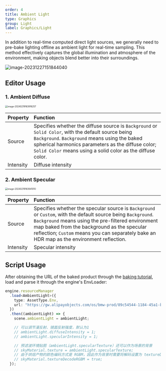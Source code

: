 ```yaml
---
order: 4
title: Ambient Light
type: Graphics
group: Light
label: Graphics/Light
---
```


In addition to real-time computed direct light sources, we generally need to pre-bake lighting offline as ambient light for real-time sampling. This method effectively captures the global illumination and atmosphere of the environment, making objects blend better into their surroundings.

![image-20231227151844040](https://gw.alipayobjects.com/zos/OasisHub/23397353-5434-4bde-ace7-72c8731d5581/image-20231227151844040.png)

## Editor Usage

### 1. Ambient Diffuse

<img src="https://gw.alipayobjects.com/zos/OasisHub/a0bec326-364b-42ca-9172-0319b47e0256/image-20240219163916257.png" alt="image-20240219163916257" style="zoom:50%;" />

| Property | Function |
| :-- | :-- |
| Source | Specifies whether the diffuse source is `Background` or `Solid Color`, with the default source being `Background`. `Background` means using the baked spherical harmonics parameters as the diffuse color; `Solid Color` means using a solid color as the diffuse color. |
| Intensity | Diffuse intensity |

### 2. Ambient Specular

<img src="https://gw.alipayobjects.com/zos/OasisHub/bec5c785-1969-4f3d-8d04-eff02595cbca/image-20240219163941010.png" alt="image-20240219163941010" style="zoom:50%;" />

| Property | Function |
| :-- | :-- |
| Source | Specifies whether the specular source is `Background` or `Custom`, with the default source being `Background`. `Background` means using the pre-filtered environment map baked from the background as the specular reflection; `Custom` means you can separately bake an HDR map as the environment reflection. |
| Intensity | Specular intensity |

## Script Usage

After obtaining the URL of the baked product through the [baking tutorial](/en/docs/graphics/light/bake/), load and parse it through the engine's EnvLoader:

```typescript
engine.resourceManager
  .load<AmbientLight>({
    type: AssetType.Env,
    url: "https://gw.alipayobjects.com/os/bmw-prod/89c54544-1184-45a1-b0f5-c0b17e5c3e68.bin"
  })
  .then((ambientLight) => {
    scene.ambientLight = ambientLight;

    // 可以调节漫反射、镜面反射强度，默认为1
    // ambientLight.diffuseIntensity = 1;
    // ambientLight.specularIntensity = 1;

    // 预滤波环境贴图（ambientLight.specularTexture）还可以作为场景的背景
    // skyMaterial.texture = ambientLight.specularTexture;
    // 由于烘焙产物的颜色编码方式是 RGBM，因此作为背景时需要将解码设置为 textureDecodeRGBM
    // skyMaterial.textureDecodeRGBM = true;
  });
```
